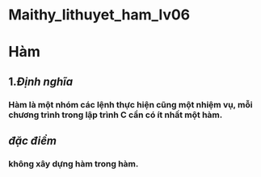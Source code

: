 # Maithy_lithuyet_ham_lv06
# **Hàm**
## 1.*_Định nghĩa_*
### Hàm là một nhóm các lệnh thực hiện cũng một nhiệm vụ, mỗi chương trình trong lập trình C cần có ít nhất một hàm.
## *_đặc điểm_*
### không xây dựng hàm trong hàm.
##
